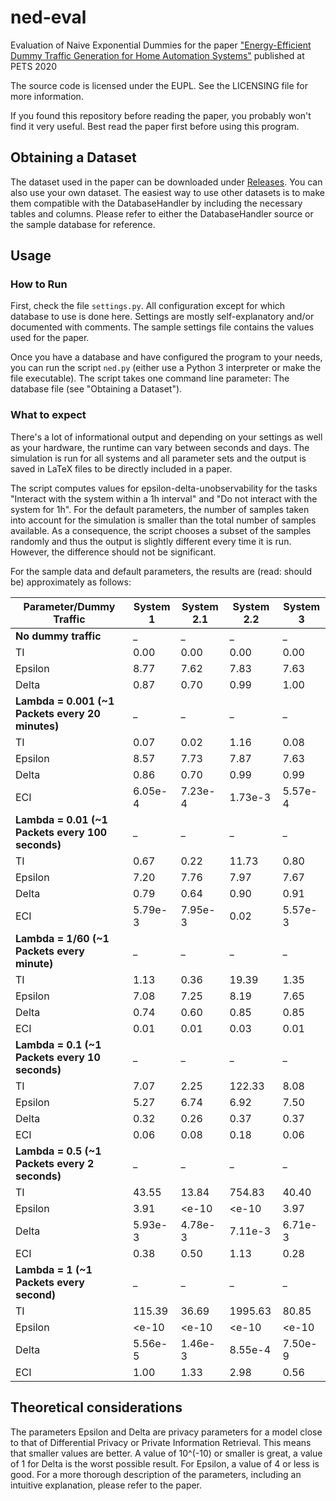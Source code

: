 # ned-eval
Evaluation of Naive Exponential Dummies for the paper ["Energy-Efficient Dummy Traffic Generation for Home Automation Systems"](https://dx.doi.org/10.2478/popets-2020-0078) published at PETS 2020

The source code is licensed under the EUPL. See the LICENSING file for more information.

If you found this repository before reading the paper, you probably won't find it very useful. Best read the paper first before using this program.

## Obtaining a Dataset

The dataset used in the paper can be downloaded under [Releases](https://github.com/frederikmoellers/ned-eval/releases). You can also use your own dataset. The easiest way to use other datasets is to make them compatible with the DatabaseHandler by including the necessary tables and columns. Please refer to either the DatabaseHandler source or the sample database for reference.

## Usage

### How to Run

First, check the file `settings.py`. All configuration except for which database to use is done here. Settings are mostly self-explanatory and/or documented with comments. The sample settings file contains the values used for the paper.

Once you have a database and have configured the program to your needs, you can run the script `ned.py` (either use a Python 3 interpreter or make the file executable). The script takes one command line parameter: The database file (see "Obtaining a Dataset").

### What to expect

There's a lot of informational output and depending on your settings as well as your hardware, the runtime can vary between seconds and days. The simulation is run for all systems and all parameter sets and the output is saved in LaTeX files to be directly included in a paper.

The script computes values for epsilon-delta-unobservability for the tasks "Interact with the system within a 1h interval" and "Do not interact with the system for 1h". For the default parameters, the number of samples taken into account for the simulation is smaller than the total number of samples available. As a consequence, the script chooses a subset of the samples randomly and thus the output is slightly different every time it is run. However, the difference should not be significant.

For the sample data and default parameters, the results are (read: should be) approximately as follows:

Parameter/Dummy Traffic | System 1 | System 2.1 | System 2.2 | System 3
--- | --- | --- | --- | ---
**No dummy traffic** | _ | _ | _ | _ 
TI | 0.00 | 0.00 | 0.00 | 0.00
Epsilon | 8.77 | 7.62 | 7.83 | 7.63
Delta | 0.87 | 0.70 | 0.99 | 1.00
**Lambda = 0.001 (~1 Packets every 20 minutes)** | _ | _ | _ | _ 
TI | 0.07 | 0.02 | 1.16 | 0.08
Epsilon | 8.57 | 7.73 | 7.87 | 7.63
Delta | 0.86 | 0.70 | 0.99 | 0.99
ECI | 6.05e-4 | 7.23e-4 | 1.73e-3 | 5.57e-4
**Lambda = 0.01 (~1 Packets every 100 seconds)** | _ | _ | _ | _ 
TI | 0.67 | 0.22 | 11.73 | 0.80
Epsilon | 7.20 | 7.76 | 7.97 | 7.67
Delta | 0.79 | 0.64 | 0.90 | 0.91
ECI | 5.79e-3 | 7.95e-3 | 0.02 | 5.57e-3
**Lambda = 1/60 (~1 Packets every minute)** | _ | _ | _ | _ 
TI | 1.13 | 0.36 | 19.39 | 1.35
Epsilon | 7.08 | 7.25 | 8.19 | 7.65
Delta | 0.74 | 0.60 | 0.85 | 0.85
ECI | 0.01 | 0.01 | 0.03 | 0.01
**Lambda = 0.1 (~1 Packets every 10 seconds)** | _ | _ | _ | _ 
TI | 7.07 | 2.25 | 122.33 | 8.08
Epsilon | 5.27 | 6.74 | 6.92 | 7.50
Delta | 0.32 | 0.26 | 0.37 | 0.37
ECI | 0.06 | 0.08 | 0.18 | 0.06
**Lambda = 0.5 (~1 Packets every 2 seconds)** | _ | _ | _ | _ 
TI | 43.55 | 13.84 | 754.83 | 40.40
Epsilon | 3.91 | <e-10 | <e-10 | 3.97
Delta | 5.93e-3 | 4.78e-3 | 7.11e-3 | 6.71e-3
ECI | 0.38 | 0.50 | 1.13 | 0.28
**Lambda = 1 (~1 Packets every second)** | _ | _ | _ | _ 
TI | 115.39 | 36.69 | 1995.63 | 80.85
Epsilon | <e-10 | <e-10 | <e-10 | <e-10
Delta | 5.56e-5 | 1.46e-3 | 8.55e-4 | 7.50e-9
ECI | 1.00 | 1.33 | 2.98 | 0.56

## Theoretical considerations

The parameters Epsilon and Delta are privacy parameters for a model close to that of Differential Privacy or Private Information Retrieval. This means that smaller values are better. A value of 10^(-10) or smaller is great, a value of 1 for Delta is the worst possible result. For Epsilon, a value of 4 or less is good. For a more thorough description of the parameters, including an intuitive explanation, please refer to the paper.